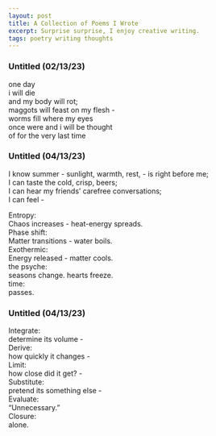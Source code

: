 ```yaml
---
layout: post
title: A Collection of Poems I Wrote
excerpt: Surprise surprise, I enjoy creative writing.
tags: poetry writing thoughts
---
```


### Untitled (02/13/23)

one day\
i will die\
and my body will rot;\
maggots will feast on my flesh -\
worms fill where my eyes\
once were and i will be thought\
of for the very last time

### Untitled (04/13/23)

I know summer - sunlight, warmth, rest, - is right before me;\
I can taste the cold, crisp, beers;\
I can hear my friends’ carefree conversations;\
I can feel -

Entropy:\
Chaos increases - heat-energy spreads.\
Phase shift:\
Matter transitions - water boils.\
Exothermic:\
Energy released - matter cools.\
the psyche:\
seasons change. hearts freeze.\
time:\
passes.

### Untitled (04/13/23)

Integrate:\
determine its volume -\
Derive:\
how quickly it changes -\
Limit:\
how close did it get? -\
Substitute:\
pretend its something else -\
Evaluate:\
“Unnecessary.”\
Closure:\
alone.
